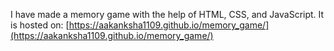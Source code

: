 I have made a memory game with the help of HTML, CSS, and JavaScript. It is hosted on: [https://aakanksha1109.github.io/memory_game/](https://aakanksha1109.github.io/memory_game/)
